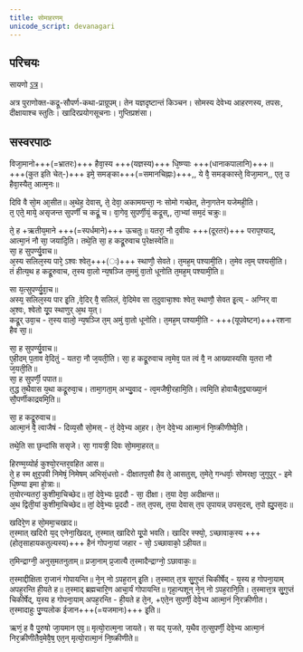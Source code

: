 ```yaml
---
title: सोमाहरणम्
unicode_script: devanagari
---
```

## परिचयः
सायणो [ऽत्र](https://archive.org/details/ShatpathBrahmanIISayanacharyaAndShriHariSwami/page/n269)।

अत्र पुराणोक्त-कद्रू-सौपर्ण-कथा-प्राग्रूपम्। तेन यज्ञदृष्टान्तं किञ्चन। सोमस्य देवेभ्य आहरणस्य, तपसः, दीक्षायाश्च स्तुतिः। खादिरप्रयोगसूचनाः। गुप्तिप्रशंसा। 

## सस्वरपाठः

विजा᳘मानो+++(=भ्रातरः)+++ हैवा᳘स्य +++(यज्ञस्य)+++ धि᳘ष्ण्याः +++(धानाकपालानि)+++॥  
+++(कुत इति चेत्-)+++ इमे᳘ समङ्का+++(=समानचिह्नाः)+++,, ये वै᳘ समङ्कास्ते᳘ विजा᳘मान,, एत᳘ उ हैवा᳘स्यैत᳘ आत्म᳘नः॥  

दिवि वै सो᳘म आ᳘सीत॥ अ᳘थेह᳘ देवास्, ते᳘ देवा᳘ अकामयन्ता᳘ नः सोमो गच्छेत्, तेना᳘गतेन यजेमही᳘ति।  
त᳘ एते᳘ माये᳘ असृजन्त सुपर्णीं च कद्रूं᳘ च। वा᳘गेव᳘ सुपर्णी᳘यं᳘ कद्रूस्,, ता᳘भ्यां सम᳘दं चक्रुः॥  

ते᳘ ह +ऋतीय᳘माने +++(=स्पर्धमाने)+++ ऊचतुः॥ यतरा᳘ नौ द᳘वीयः +++(दूरतरं)+++ पराप᳘श्याद्, आत्मा᳘नं नौ सा᳘ जयादि᳘ति। तथे᳘ति सा᳘ ह कद्रू᳘रुवाच प᳘रेक्षस्वेति॥  
सा᳘ ह सुपर्ण्यु᳘वाच॥  
अ᳘स्य सलिल᳘स्य पारे᳘ ऽश्वः श्वेत᳘+++(ः)+++ स्थाणौ᳘ सेवते। त᳘मह᳘म् पश्यामी᳘ति। त᳘मेव त्व᳘म् पश्यसी᳘ति।  
तं हीत्य᳘थ ह कद्रू᳘रुवाच, त᳘स्य वा᳘लो न्य᳘षञ्जि त᳘ममुं वा᳘तो धूनोति त᳘मह᳘म् पश्यामी᳘ति॥  

सा य᳘त्सुपर्ण्यु᳘वा᳘च॥  
अस्य᳘ सलिल᳘स्य पार इ᳘ति ,वे᳘दिर् वै᳘ सलिलं, वे᳘दिमेव सा त᳘दुवाचा᳘श्वः श्वेत᳘ स्थाणौ᳘ सेवत इ᳘त्य् - अग्निर् वा अ᳘श्वः, श्वेतो यू᳘प स्थाणुर् अ᳘थ य᳘त्।  
कद्रू᳘र् उवा᳘च - त᳘स्य वालो᳘ न्य᳘षञ्जि त᳘म् अमुं वा᳘तो धूनोति। त᳘मह᳘म् पश्यामी᳘ति - +++(यूपवेष्टन)+++रशना हैव सा᳘॥  

सा᳘ ह सुपर्ण्यु᳘वाच॥  
ए᳘हीदम् प᳘ताव वे᳘दितुं - यतरा᳘ नौ ज᳘यती᳘ति। सा᳘ ह कद्रू᳘रुवाच त्व᳘मेव᳘ पत त्वं वै᳘ न आख्यास्यसि य᳘तरा नौ ज᳘यती᳘ति॥  
सा᳘ ह सुपर्णी᳘ पपात॥  
त᳘द्ध त᳘थैवास य᳘था कद्रू᳘रुवा᳘च। तामा᳘गता᳘म् अभ्यु᳘वाद - त्व᳘मजैषी᳘रहामि᳘ति। त्वमि᳘ति होवाचैत᳘द्व्याख्या᳘नं सौ᳘पर्णीकाद्रवमि᳘ति॥  

सा᳘ ह कद्रू᳘रुवाच॥  
आत्मा᳘नं वै᳘ त्वाजैषं - दिव्य᳘सौ सो᳘मस् - तं᳘ देवे᳘भ्य आ᳘हर। ते᳘न देवे᳘भ्य आत्मा᳘नं नि᳘ष्क्रीणीष्वे᳘ति।  

तथे᳘ति सा छ᳘न्दांसि ससृजे। सा᳘ गायत्री᳘ दिवः सो᳘ममा᳘हरत्॥  

हिरण्म᳘य्योर्ह कुश्यो᳘रन्तर᳘वहित आस॥  
ते᳘ ह स्म क्षुर᳘पवी निमेषं᳘ निमेषम् अभिसं᳘धत्तो - दीक्षातप᳘सौ हैव ते᳘ आसतुस्, त᳘मेते᳘ गन्धर्वाः᳘ सोमरक्षा᳘ जुगुपुर् - इमे धि᳘ष्ण्या इमा हो᳘त्राः॥  
त᳘योरन्यतरां᳘ कुशीमा᳘चिच्छेद॥ तां᳘ देवे᳘भ्यः प्र᳘ददौ - सा᳘ दीक्षा। त᳘या देवा᳘ अदीक्षन्त॥  
अ᳘थ द्विती᳘यां कुशीमा᳘चिच्छेद॥ तां᳘ देवे᳘भ्यः प्र᳘ददौ - तत् त᳘पस्, त᳘या देवास् त᳘प उ᳘पायन्न् उपस᳘दस्, त᳘पो ह्यु᳘पस᳘दः॥  

खदिरे᳘ण ह सो᳘ममा᳘चखाद॥  
त᳘स्मात् खदिरो य᳘द् एनेना᳘खिदत्, त᳘स्मात् खादिरो यू᳘पो भवति। खादिर स्फ्यो᳘, ऽच्छावाक᳘स्य +++(होतृसाहायकतुल्यस्य)+++ हैनं गोपना᳘यां जहार - सो᳘ ऽच्छावाको᳘ ऽहीयत॥  

त᳘मिन्द्राग्नी᳘ अनुस᳘मतनुताम्॥ प्रजा᳘नाम् प्र᳘जात्यै त᳘स्मादैन्द्राग्नो᳘ ऽछावाकः᳘॥  

त᳘स्माद्दीक्षिता रा᳘जानं गोपायन्ति॥ ने᳘न् नो ऽपह᳘रान् इ᳘ति। त᳘स्मात् त᳘त्र सु᳘गुप्तं चिकीर्षेद् - य᳘स्य ह गोपना᳘याम् अपह᳘रन्ति ही᳘यते ह॥ त᳘स्माद् ब्रह्मचारि᳘ण आचा᳘र्यं गोपायन्ति॥ गृहा᳘न्पशून् ने᳘न् नो ऽपह᳘रानि᳘ति। त᳘स्मात्त᳘त्र सु᳘गुप्तं चिकीर्षेद्, य᳘स्य ह गोपना᳘याम् अपह᳘रन्ति - ही᳘यते ह ते᳘न, +एते᳘न सुपर्णी᳘ देवे᳘भ्य आत्मा᳘नं नि᳘रक्रीणीत। त᳘स्मादाहुः पु᳘ण्यलोक ईजान+++(=यजमानः)+++ इ᳘ति॥  

ऋणं᳘ ह वै पु᳘रुषो जा᳘यमान एव᳘॥ मृत्यो᳘रात्म᳘ना जायते। स यद् य᳘जते, य᳘थैव त᳘त्सुपर्णी᳘ देवे᳘भ्य आत्मा᳘नं निर᳘क्रीणीतैव᳘मेवै᳘ष᳘ एत᳘न् मृत्यो᳘रात्मा᳘नं नि᳘ष्क्रीणीते॥  
